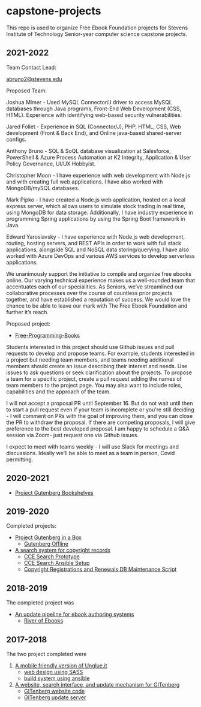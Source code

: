 # capstone-projects
This repo is used to organize Free Ebook Foundation projects for Stevens Institute of Technology Senior-year computer science capstone projects.

## 2021-2022

Team Contact Lead:

abruno2@stevens.edu

Proposed Team:

Joshua Mimer - Used MySQL Connector/J driver to access MySQL databases through Java programs, Front-End Web Development (CSS, HTML). Experience with identifying web-based security vulnerabilities.

Jared Follet - Experience in SQL (Connector/J), PHP, HTML, CSS, Web development (Front & Back End), and Online java-based shared-server configs.

Anthony Bruno - SQL & SoQL database visualization at Salesforce, PowerShell & Azure Process Automation at K2 Integrity, Application & User Policy Governance, UI/UX Hobbyist.

Christopher Moon -  I have experience with web development with Node.js and with creating full web applications. I have also worked with MongoDB/mySQL databases. 

Mark Pipko - I have created a Node.js web application, hosted on a local express server, which allows users to simulate stock trading in real time, using MongoDB for data storage. Additionally, I have industry experience in programming Spring applications by using the Spring Boot framework in Java.   

Edward Yaroslavsky - I have experience with Node.js web development, routing, hosting servers, and REST APIs in order to work with full stack applications, alongside SQL and NoSQL data storing/querying. I have also worked with Azure DevOps and various AWS services to develop serverless applications.

We unanimously support the initiative to compile and organize free ebooks online. Our varying technical experience makes us a well-rounded team that accentuates each of our specialities. As Seniors, we’ve streamlined our collaborative processes over the course of countless prior projects together, and have established a reputation of success. We would love the chance to be able to leave our mark with The Free Ebook Foundation and further it’s reach.

Proposed project:

 - [Free-Programming-Books](fpb.md)



Students interested in this project should use Github issues and pull requests to develop and propose teams. For example, students interested in a project but needing team members, and teams needing additional members should create an issue describing their interest and needs. Use issues to ask questions or seek clarification about the projects. To propose a team for a specific project, create a pull request adding the names of team members to the project page. You may also want to include roles, capabilities and the approach of the team. 

I will not accept a proposal PR until September 16. But do not wait until then to start a pull request even if your team is incomplete or you're still deciding - I will comment on PRs with the goal of improving them, and you can close the PR to withdraw the proposal. If there are competing proposals, I will give preference to the best developed proposal. I am happy to schedule a Q&A session via Zoom- just request one via Github issues.

I expect to meet with teams weekly - I will use Slack for meetings and discussions. Ideally we'll be able to meet as a team in person, Covid permitting.


## 2020-2021

 - [Project Gutenberg Bookshelves](bookshelves.md)

## 2019-2020

Completed projects:

 - [Project Gutenberg in a Box](pgiab.md)
    - [Gutenberg Offline](https://github.com/EbookFoundation/zimgutenberg)
 - [A search system for copyright records](copyright-renewals.md)
    - [CCE Search Prototype](https://github.com/EbookFoundation/cce-search-prototype)
    - [CCE Search Ansible Setup](https://github.com/EbookFoundation/cce-search-ansible)
    - [Copyright Registrations and Renewals DB Maintenance Script](https://github.com/EbookFoundation/bardo-copyright-db)



## 2018-2019

The completed project was

 - [An update pipeline for ebook authoring systems](pipeline.md)
    - [River of Ebooks](https://github.com/EbookFoundation/river-of-ebooks)
 

## 2017-2018

The two project completed were
 1. [A mobile friendly version of Unglue.it](https://m.unglue.it)
    - [web design using SASS](https://github.com/EbookFoundation/regluit)
    - [build system using ansible](https://github.com/EbookFoundation/regluit-provisioning)
 2. [A website, search interface, and update mechanism for GITenberg](https://www.gitenberg.org/)
    - [GITenberg website code](https://github.com/gitenberg-dev/giten_site)
    - [GITenberg update server](https://github.com/gitenberg-dev/gitberg-autoupdate)
